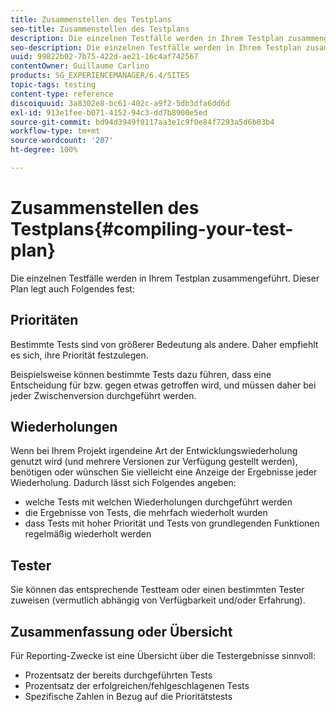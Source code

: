 ```yaml
---
title: Zusammenstellen des Testplans
seo-title: Zusammenstellen des Testplans
description: Die einzelnen Testfälle werden in Ihrem Testplan zusammengeführt.
seo-description: Die einzelnen Testfälle werden in Ihrem Testplan zusammengeführt.
uuid: 99822b02-7b75-422d-ae21-16c4af742567
contentOwner: Guillaume Carlino
products: SG_EXPERIENCEMANAGER/6.4/SITES
topic-tags: testing
content-type: reference
discoiquuid: 3a8302e8-bc61-402c-a9f2-5db3dfa6dd6d
exl-id: 913e1fee-b071-4152-94c3-dd7b8900e5ed
source-git-commit: bd94d3949f0117aa3e1c9f0e84f7293a5d6b03b4
workflow-type: tm+mt
source-wordcount: '207'
ht-degree: 100%

---
```


# Zusammenstellen des Testplans{#compiling-your-test-plan}

Die einzelnen Testfälle werden in Ihrem Testplan zusammengeführt. Dieser Plan legt auch Folgendes fest:

## Prioritäten

Bestimmte Tests sind von größerer Bedeutung als andere. Daher empfiehlt es sich, ihre Priorität festzulegen.

Beispielsweise können bestimmte Tests dazu führen, dass eine Entscheidung für bzw. gegen etwas getroffen wird, und müssen daher bei jeder Zwischenversion durchgeführt werden.

## Wiederholungen

Wenn bei Ihrem Projekt irgendeine Art der Entwicklungswiederholung genutzt wird (und mehrere Versionen zur Verfügung gestellt werden), benötigen oder wünschen Sie vielleicht eine Anzeige der Ergebnisse jeder Wiederholung. Dadurch lässt sich Folgendes angeben:

* welche Tests mit welchen Wiederholungen durchgeführt werden
* die Ergebnisse von Tests, die mehrfach wiederholt wurden
* dass Tests mit hoher Priorität und Tests von grundlegenden Funktionen regelmäßig wiederholt werden

## Tester

Sie können das entsprechende Testteam oder einen bestimmten Tester zuweisen (vermutlich abhängig von Verfügbarkeit und/oder Erfahrung).

## Zusammenfassung oder Übersicht

Für Reporting-Zwecke ist eine Übersicht über die Testergebnisse sinnvoll:

* Prozentsatz der bereits durchgeführten Tests
* Prozentsatz der erfolgreichen/fehlgeschlagenen Tests
* Spezifische Zahlen in Bezug auf die Prioritätstests
